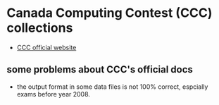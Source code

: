 # Canada Computing Contest (CCC) collections

* [CCC official website](https://cemc.uwaterloo.ca/contests/past_contests.html#ccc)

## some problems about CCC's official docs

* the output format in some data files is not 100% correct, espcially exams before year 2008.

